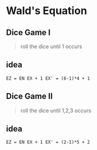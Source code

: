 # Wald's Equation

## Dice Game I
>roll the dice until 1 occurs
## idea
```
EZ = EN EX + 1 EX' = (6-1)*4 + 1
```

## Dice Game II
>roll the dice until 1,2,3 occurs
## idea
```
EZ = EN EX + 1 EX' = (2-1)*5 + 2
```
